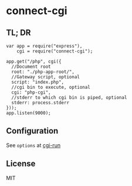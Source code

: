 connect-cgi
===========



## TL; DR


```
var app = require("express"),
    cgi = require("connect-cgi");

app.get("/php", cgi({
  //Document root
  root: "./php-app-root/",
  //Gateway script, optional
  script: "index.php",
  //cgi bin to execute, optional
  cgi: "php-cgi",
  //stderr to which cgi bin is piped, optional
  stderr: process.stderr
}));
app.listen(9000);

```

## Configuration

See `options` at [cgi-run](https://github.com/RobinQu/cgi-run)

## License

MIT